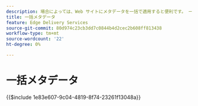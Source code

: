 ```yaml
---
description: 場合によっては、Web サイトにメタデータを一括で適用すると便利です。 一般的な使用例は次のとおりです。'
title: 一括メタデータ
feature: Edge Delivery Services
source-git-commit: 80d974c23cb3dd7c0844b4d2cec2b608ff813438
workflow-type: tm+mt
source-wordcount: '22'
ht-degree: 0%

---
```


# 一括メタデータ

{{$include 1e83e607-9c04-4819-8f74-23261f13048a}}